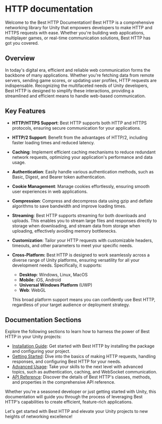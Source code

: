 # HTTP documentation

Welcome to the Best HTTP Documentation! Best HTTP is a comprehensive networking library for Unity that empowers developers to make HTTP and HTTPS requests with ease. 
Whether you're building web applications, multiplayer games, or real-time communication solutions, Best HTTP has got you covered.

## Overview
In today's digital era, efficient and reliable web communication forms the backbone of many applications. 
Whether you're fetching data from remote servers, sending game scores, or updating user profiles, HTTP requests are indispensable. 
Recognizing the multifaceted needs of Unity developers, Best HTTP is designed to simplify these interactions, providing a streamlined and efficient means to handle web-based communication.

## Key Features
- **HTTP/HTTPS Support**: Best HTTP supports both HTTP and HTTPS protocols, ensuring secure communication for your applications.
- **HTTP/2 Support**: Benefit from the advantages of HTTP/2, including faster loading times and reduced latency.
- **Caching**: Implement efficient caching mechanisms to reduce redundant network requests, optimizing your application's performance and data usage.
- **Authentication**: Easily handle various authentication methods, such as Basic, Digest, and Bearer token authentication.
- **Cookie Management**: Manage cookies effortlessly, ensuring smooth user experiences in web applications.
- **Compression**: Compress and decompress data using gzip and deflate algorithms to save bandwidth and improve loading times.
- **Streaming**: Best HTTP supports streaming for both downloads and uploads. This enables you to stream large files and responses directly to storage when downloading, and stream data from storage when uploading, effectively avoiding memory bottlenecks.
- **Customization**: Tailor your HTTP requests with customizable headers, timeouts, and other parameters to meet your specific needs.
- **Cross-Platform:** Best HTTP is designed to work seamlessly across a diverse range of Unity platforms, ensuring versatility for all your development needs. Specifically, it supports:
    - **Desktop**: Windows, Linux, MacOS
    - **Mobile**: iOS, Android
    - **Universal Windows Platform** (UWP)
    - **Web**: WebGL
    
    This broad platform support means you can confidently use Best HTTP, regardless of your target audience or deployment strategy.

## Documentation Sections

Explore the following sections to learn how to harness the power of Best HTTP in your Unity projects:

- [Installation Guide](installation.md): Get started with Best HTTP by installing the package and configuring your project.
- [Getting Started](guides\getting-started.md): Dive into the basics of making HTTP requests, handling responses, and configuring Best HTTP for your needs.
- [Advanced Usage](advanced-usage\index.md): Take your skills to the next level with advanced topics, such as authentication, caching, and WebSocket communication.
- [API Reference](api-reference\index.md): Discover the details of Best HTTP's classes, methods, and properties in the comprehensive API reference.

Whether you're a seasoned developer or just getting started with Unity, this documentation will guide you through the process of leveraging Best HTTP's capabilities to create efficient, feature-rich applications.

Let's get started with Best HTTP and elevate your Unity projects to new heights of networking excellence!